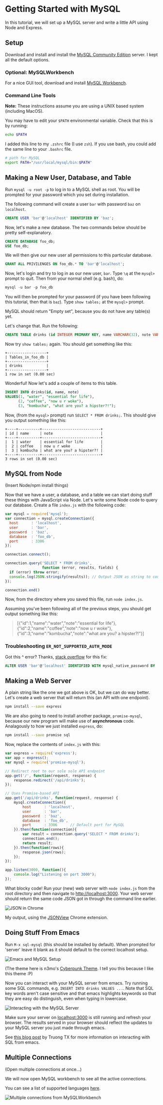 # Getting Started with MySQL

In this tutorial, we will set up a MySQL server and write a little
API using Node and Express.

## Setup

Download and install and install the [MySQL Community
Edition](https://dev.mysql.com/downloads/mysql/) server. 
I kept all the default options.

### Optional: MySQLWorkbench

For a nice GUI tool, download and install
[MySQL Workbench](https://www.mysql.com/products/workbench/).

### Command Line Tools

**Note:** These instructions assume you are using a UNIX based system (including
MacOS).

You may have to edit your `$PATH` environmental variable. Check that this is by
running:

```bash
echo $PATH
```

I added this line to my `.zshrc` file (I use `zsh`). If you use bash, you could
add the same line to your `.bashrc` file.

```bash
# path for MySQL
export PATH="/usr/local/mysql/bin:$PATH"
```

## Making a New User, Database, and Table

Run `mysql -u root -p` to log in to a MySQL shell as root. You will be prompted
for your password which you set during installation.

The following command will create a user `bar` with password `baz` on
`localhost`.

```sql
CREATE USER 'bar'@'localhost' IDENTIFIED BY 'baz';
```
Now, let's make a new database. The two commands below should be pretty 
self-explanatory.

```sql
CREATE DATABASE foo_db;
USE foo_db;
```

We will then give our new user all permissions to this particular database.

```sql
GRANT ALL PRIVILENGES ON foo_db.* TO 'bar'@'localhost';
```

Now, let's login and try to log in as our new user, `bar`. Type `\q` at the
`mysql>` prompt to quit. Then from your normal shell (e.g. bash), do:

```sql
mysql -u bar -p foo_db
```

You will then be prompted for your password (if you have been following this
tutorial, then that is `baz`). Type `show tables;` at the `mysql>` prompt. 

MySQL should return "Empty set", because you do not have any table(s) yet.

Let's change that. Run the following:

```sql
CREATE TABLE drinks (id INTEGER PRIMARY KEY, name VARCHAR(32), note VARCHAR(64)); 
```

Now try `show tables;` again. You should get something like this:

    +------------------+
    | Tables_in_foo_db |
    +------------------+
    | drinks           |
    +------------------+
    1 row in set (0.00 sec)

Wonderful! Now let's add a couple of items to this table.

```sql
INSERT INTO drinks(id, name, note)
VALUES(1, "water", "essential for life"),
      (2, "coffee", "now u r woke"),
      (3, "kombucha", "what are you? a hipster?!");
```

Now, (from the `mysql>` prompt) run `SELECT * FROM drinks;`. This should give
you output something like this:

    +----+----------+---------------------------+
    | id | name     | note                      |
    +----+----------+---------------------------+
    |  1 | water    | essential for life        |
    |  2 | coffee   | now u r woke              |
    |  3 | kombucha | what are you? a hipster?! |
    +----+----------+---------------------------+
    3 rows in set (0.00 sec)

## MySQL from Node

(Insert Node/npm install things)

Now that we have a user, a database, and a table we can start doing stuff these
things with JavaScript via Node. Let's write some Node code to query our
database. Create a file `index.js` with the following code:

```JavaScript
var mysql = require('mysql');
var connection = mysql.createConnection({
  host      : 'localhost',
  user      : 'bar',
  password  : 'baz',
  database  : 'foo_db',
  port      : 3306
});

connection.connect();

connection.query('SELECT * FROM drinks',
	             function (error, results, fields) {
  if (error) throw error;
  console.log(JSON.stringify(results)); // Output JSON as string to console 
});

connection.end()
```

Now, from the directory where you saved this file, run `node index.js`.

Assuming you've been following all of the previous steps, you should get output
something like this:

> [{"id":1,"name":"water","note":"essential for life"},{"id":2,"name":"coffee","note":"now u r woke"},{"id":3,"name":"kombucha","note":"what are you? a hipster?!"}]

### Troubleshooting `ER_NOT_SUPPORTED_AUTH_MODE`

Got this ^ error? 
Thanks, 
[stack overflow](https://stackoverflow.com/questions/44946270/er-not-supported-auth-mode-mysql-server) for this fix:

```sql
ALTER USER 'bar'@'localhost' IDENTIFIED WITH mysql_native_password BY 'baz';
```

## Making a Web Server

A plain string like the one we got above is OK, but we can do way
better. Let's create a web server that will return this (an API with
one endpoint).

```bash
npm install --save express
```

We are also going to need to install another package, `promise-mysql`,
because our new program will make use of **asynchronous**
code. Analagously to how we just installed `express`, do:

```bash
npm install --save promise sql
```

Now, replace the contents of `index.js` with this:

```javascript
var express = require('express');
var app = express();
var mysql = require('promise-mysql');

// Redirect root to our sole sole API endpoint
app.get('/', function(request, response) {
    response.redirect('/api/drinks');
});

// Uses Promise-based API
app.get('/api/drinks', function(request, response) {
    mysql.createConnection({
        host      : 'localhost',
        user      : 'bar',
        password  : 'baz',
        database  : 'foo_db',
        port      : 3306      // Default port for MySQL
    }).then(function(connection){
        var result = connection.query('SELECT * FROM drinks');
        connection.end();
        return result;
    }).then(function(rows){
        response.json(rows);
    });
});

app.listen(3000, function(){
    console.log("Listening on port 3000");
});

```

What blocky code! Run your (new) web server with `node index.js` from
the root directory and then navigate to
[http://localhost:3000](http://localhost:3000). Your web server should
return the same code JSON got in through the command line earlier.

![JSON in Chrome](./public/images/chrome.png)

My output, using the [JSONView](https://chrome.google.com/webstore/detail/jsonview/chklaanhfefbnpoihckbnefhakgolnmc?hl=en) Chrome extension.

## Doing Stuff From Emacs

Run `M-x sql-mysql` (this should be installed by default).  When
prompted for 'server' leave it blank as it should default to the
correct localhost setup.

![Emacs and MySQL Setup](./public/images/emacs_screenshot01.png)

(The theme here is n3mo's [Cyberpunk
Theme](https://github.com/n3mo/cyberpunk-theme.el). I tell you this
because I like this theme :P)

Now you can interact with your MySQL server from emacs. Try running
some SQL commands, e.g. `INSERT INTO drinks VALUES ...`. Note that SQL
key words aren't case sensitive and that emacs highlights keywords so
that they are easy do distinguish, even when typing in lowercase.

![Interacting with the MySQL Server](./public/images/emacs_screenshot02.png)

Make sure your server on [localhost:3000](http://localhost:3000) is
still running and refresh your browser. The results served in your
browser should reflect the updates to your MySQL server you just made
through emacs.

See [this blog
post](https://truongtx.me/2014/08/23/setup-emacs-as-an-sql-database-client)
by Truong TX for more information on interacting with SQL from emacs.

## Multiple Connections

(Open multiple connections at once...) 

We will now open MySQL workbench to see all the active connections.

You can see a list of supported languages 
[here](https://dev.mysql.com/doc/refman/8.0/en/connectors-apis.html).

![Multiple connections from MySQLWorkbench](./public/images/client_connections.png)

